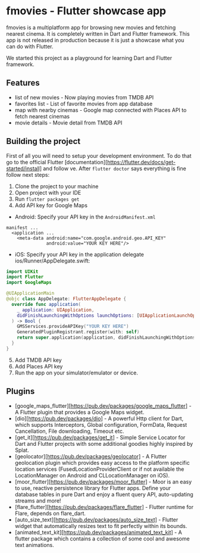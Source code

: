 # fmovies - Flutter showcase app

fmovies is a multiplatform app for browsing new movies and fetching 
nearest cinema. It is completely written in Dart and Flutter framework. 
This app is not released in production because it is just a showcase
what you can do with Flutter.

We started this project as a playground for learning Dart and Flutter
framework. 

## Features
- list of new movies - Now playing movies from TMDB API
- favorites list - List of favorite movies from app database
- map with nearby cinemas - Google map connected with Places API to fetch 
nearest cinemas
- movie details - Movie detail from TMDB API


## Building the project
First of all you will need to setup your development environment. To 
do that go to the official Flutter 
[documentation][https://flutter.dev/docs/get-started/install] and follow
ve.
After `flutter doctor` says everything is fine follow next steps:
1. Clone the project to your machine
2. Open project with your IDE
3. Run `flutter packages get`
4. Add API key for Google Maps
- Android: Specify your API key in the `AndroidManifest.xml`
```
manifest ...
  <application ...
    <meta-data android:name="com.google.android.geo.API_KEY"
               android:value="YOUR KEY HERE"/>
```
- iOS: Specify your API key in the application delegate ios/Runner/AppDelegate.swift:
```swift
import UIKit
import Flutter
import GoogleMaps

@UIApplicationMain
@objc class AppDelegate: FlutterAppDelegate {
  override func application(
    _ application: UIApplication,
    didFinishLaunchingWithOptions launchOptions: [UIApplicationLaunchOptionsKey: Any]?
  ) -> Bool {
    GMSServices.provideAPIKey("YOUR KEY HERE")
    GeneratedPluginRegistrant.register(with: self)
    return super.application(application, didFinishLaunchingWithOptions: launchOptions)
  }
}
```           
5. Add TMDB API key
6. Add Places API key
7. Run the app on your simulator/emulator or device.

## Plugins

- [google_maps_flutter][https://pub.dev/packages/google_maps_flutter] - 
A Flutter plugin that provides a Google Maps widget.
- [dio][https://pub.dev/packages/dio] - A powerful Http client for Dart, 
which supports Interceptors, Global configuration, FormData, Request 
Cancellation, File downloading, Timeout etc.
- [get_it][https://pub.dev/packages/get_it] - Simple Service Locator for 
Dart and Flutter projects with some additional goodies highly inspired 
by Splat. 
- [geolocator][https://pub.dev/packages/geolocator] - A Flutter 
geolocation plugin which provides easy access to the platform specific 
location services (FusedLocationProviderClient or if not available the 
LocationManager on Android and CLLocationManager on iOS). 
- [moor_flutter][https://pub.dev/packages/moor_flutter] - Moor is an 
easy to use, reactive persistence library for Flutter apps. Define 
your database tables in pure Dart and enjoy a fluent query API, 
auto-updating streams and more!
- [flare_flutter][https://pub.dev/packages/flare_flutter] - Flutter 
runtime for Flare, depends on flare_dart.
- [auto_size_text][https://pub.dev/packages/auto_size_text] - Flutter 
widget that automatically resizes text to fit perfectly within its bounds.
- [animated_text_kit][https://pub.dev/packages/animated_text_kit] - A 
flutter package which contains a collection of some cool and awesome 
text animations.
